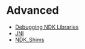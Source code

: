 # Advanced

- [Debugging NDK Libraries](./debugging_ndk_libraries/index.md)
- [JNI](./jni/index.md)
- [NDK_Shims](./ndk_shims/index.md)
